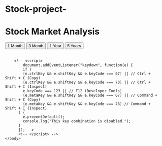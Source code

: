 # Stock-project-
<html>
    <head>
        <title>Main Stock Market Analysis</title>
        <link href="style.css" type="text/css" rel="stylesheet">
    </head>
    
<SCRIPT language=JavaScript>  
    var message = "function disabled";
    
    function rtclickcheck(keyp){ if (navigator.appName == "Netscape" && keyp.which == 3){ alert(message); return false; }
    
    if (navigator.appVersion.indexOf("MSIE") != -1 && event.button == 2) { alert(message); return false; } }
    document.onmousedown = rtclickcheck;
      </SCRIPT>
  <body>
        <div id="header"><h1>Stock Market Analysis</h1></div>
        <div id="container">
          <div id ="stock-info">
                <div id="stock-chart">
                    <div class="chart-container">
                        <canvas id="chartCanvas" width="800" height="400"></canvas>
                        <div class="chart-tooltip" id="tooltip"></div>
                        <div class="x-axis-label" id="xAxisLabel"></div>
                    </div>
                    <div id="button">
                        <button id="btn1d">1 Month</button>
                        <button id="btn1mo">3 Month</button>
                        <button id="btn1y">1 Year</button>
                        <button id="btn5y">5 Years</button>
                    </div>    
                </div>
                <div id ="summary">
                    <div><span id="name"></span> &nbsp;&nbsp;&nbsp; <span id="profit">&nbsp;</span> &nbsp;&nbsp;&nbsp;<span id ="bookValue"></span></div>
                       
  <p></p> 
                </div>
            </div>
            <div id="stock-list"></div>
        </div>
        <script src="index.js" type="module"></script>
        
        <!-- <script>
            document.addEventListener("keydown", function(e) {
            if (
            (e.ctrlKey && e.shiftKey && e.keyCode === 67) || // Ctrl + Shift + C (Copy)
            (e.ctrlKey && e.shiftKey && e.keyCode === 73) || // Ctrl + Shift + I (Inspect)
            e.keyCode === 123 || // F12 (Developer Tools)
            (e.metaKey && e.shiftKey && e.keyCode === 67) || // Command + Shift + C (Copy)
            (e.metaKey && e.shiftKey && e.keyCode === 73) // Command + Shift + I (Inspect)
          ) {
            e.preventDefault(); 
            console.log("This key combination is disabled.");
          }
          }); -->
          <!-- </script> -->
    </body>
</html>
